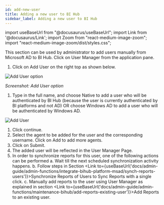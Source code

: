 ```yaml
---
id: add-new-user
title: Adding a new user to BI Hub
sidebar_label: Adding a new user to BI Hub
---
```


import useBaseUrl from "@docusaurus/useBaseUrl";
import Link from '@docusaurus/Link';
import Zoom from "react-medium-image-zoom";
import "react-medium-image-zoom/dist/styles.css";

This section can be used by administrator to add users manually from Microsoft AD to BI Hub. Click on User Manager from the application pane.

1. Click on Add User on the right top as shown below.

  <div style={{textAlign: 'center'}}>
    <Zoom>
      <img alt="Add User option" src={useBaseUrl('doc-images/admin-guide/admin-functions/maintenance-bihub/adduseroption.jpg')}/>
    </Zoom>
  </div>

  *Screenshot: Add User option*

1. Type in the full name, and choose Native to add a user who will be authenticated by BI Hub (because the user is currently authenticated by BI platforms and not AD) OR choose Windows AD to add a user who will be authenticated by Windows AD.

  <div style={{textAlign: 'center'}}>
    <Zoom>
      <img alt="Add User" src={useBaseUrl('doc-images/admin-guide/admin-functions/maintenance-bihub/adduser.jpg')}/>
    </Zoom>
  </div>

1. Click continue.
1. Select the agent to be added for the user and the corresponding username. Click on Add to add more agents.
1. Click on Submit.
1. The added user will be reflected in the User Manager Page.
1. In order to synchronize reports for this user, one of the following actions can be performed
 a. Wait till the next scheduled synchronization activity happens.
 b. Follow steps in Section <Link to={useBaseUrl('docs/admin-guide/admin-functions/integrate-bihub-platform-msad/synch-reports-users')}>Synchronize Reports of Users</Link> to Sync Reports with a single click.
 c. Manually add reports to the user using User Manager as explained in section <Link to={useBaseUrl('docs/admin-guide/admin-functions/maintenance-bihub/add-reports-existing-user')}>Add Reports to an existing user</Link>.
